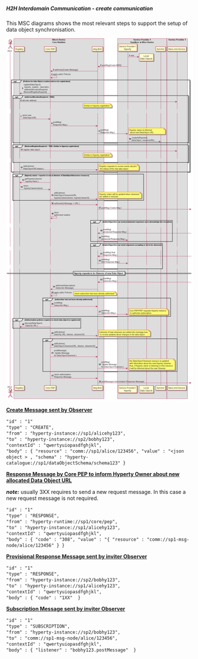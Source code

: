 ##### H2H Interdomain Communication - create communication

This MSC diagrams shows the most relevant steps to support the setup of data object synchronisation.


![Figure @runtime-basic-create-sync Create Sync Data Object](syncher-create.png)



**[Create Message sent by Observer](https://github.com/reTHINK-project/architecture/tree/master/docs/datamodel/message#createmessagebody)**

```
"id" : "1"
"type" : "CREATE",
"from" : "hyperty-instance://sp1/alicehy123",
"to" : "hyperty-instance://sp2/bobhy123",
"contextId" : "qwertyuiopasdfghjkl",
"body" : { "resource" : "comm://sp1/alice/123456", "value" : "<json object > , "schema" : "hyperty-catalogue://sp1/dataObjectSchema/schema123" }
```

**[Response Message by Core PEP to inform Hyperty Owner about new allocated Data Object URL](https://github.com/reTHINK-project/architecture/tree/master/docs/datamodel/message#createmessagebody)**

***note:*** usually 3XX requires to send a new request message. In this case a new request message is not required.

```
"id" : "1"
"type" : "RESPONSE",
"from" : "hyperty-runtime://sp1/core/pep",
"to" : "hyperty-instance://sp1/alicehy123",
"contextId" : "qwertyuiopasdfghjkl",
"body" : { "code" : "308", "value" : "{ "resource" : "comm://sp1-msg-node/alice/123456" } }
```

**[Provisional Response Message sent by inviter Observer](https://github.com/reTHINK-project/architecture/tree/master/docs/datamodel/message#responsemessagebody)**

```
"id" : "1"
"type" : "RESPONSE",
"from" : "hyperty-instance://sp2/bobhy123",
"to" : "hyperty-instance://sp1/alicehy123",
"contextId" : "qwertyuiopasdfghjkl",
"body" : { "code" : "1XX"  }
```

**[Subscription Message sent by inviter Observer](https://github.com/reTHINK-project/architecture/tree/master/docs/datamodel/message#subscriptionmessagebody)**

```
"id" : "1"
"type" : "SUBSCRIPTION",
"from" : "hyperty-instance://sp2/bobhy123",
"to" : "comm://sp1-msg-node/alice/123456",
"contextId" : "qwertyuiopasdfghjkl",
"body" : { "listener" : "bobhy123.postMessage"  }
```


